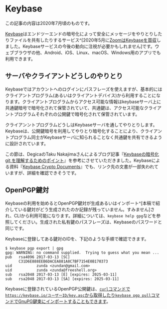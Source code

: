 # Keybase
この記事の内容は2020年7月頃のものです。

[Keybase](https://keybase.io/)はエンドツーエンドの暗号化によって安全にメッセージをやりとりしたりファイルを共有したりするサービス^[2020年5月に[ZoomはKeybaseを買収](https://keybase.io/blog/keybase-joins-zoom)しました。Keybaseサービスの今後の動向に注視が必要かもしれません]です。ウェブブラウザの他、Android、iOS、Linux、macOS、Windows用のアプリでも利用できます。

## サーバやクライアントどうしのやりとり
Keybaseではアカウントへのログインにパスフレーズを使えますが、基本的にはクライアントプログラム(あるいはクライアントデバイス)から利用することになります。クライアントプログラムからアクセス可能な情報はkeybaseサーバ上に共通鍵暗号で暗号化されて保管されていて、共通鍵は、アクセス可能なクライアントプログラムそれぞれの公開鍵で暗号化されて保管されています。

クライアンントプログラムどうしはKeybaseサーバを通してやりとりします。Keybaseは、公開鍵暗号を利用してやりとり暗号化することにより、クライアントプログラム同士がKeybaseサーバに知られることなく共通鍵を共有できるように設計されています。

この節は、DegicaのTaku Nakajimaさんによるブログ記事『[Keybaseの暗号化 git を理解するためのポイント](https://tech.degica.com/ja/2017/10/06/keybase-git/)』を参考にさせていただきました。Keybaseによる資料『[Keybase Crypto Documents](https://book.keybase.io/docs/crypto)』でも、リンク先の文書が一部失われていますが、詳細を確認できそうです。

## OpenPGP鍵対
Keybaseの利用を始めるとOpenPGP鍵対が生成あるいはインポート^[本稿で紹介している鍵対がどう生成されたのか記録が残っていません。すみません]され、CLIから利用可能になります。詳細については、`keybase help gpg`などを参照してください。生成された私有鍵のパスフレーズは、Keybaseのパスワードと同じです。

Keybaseに登録してある鍵対のIDを、下記のような手順で確認できます。

```
$ keybase pgp export | gpg
gpg: WARNING: no command supplied.  Trying to guess what you mean ...
pub   rsa4096 2017-03-13 [SC]
      C31D6E888EEB6DACEA881A8C7BF7154E0B170373
uid           zunda <zundan@gmail.com>
uid           zunda <zunda@freeshell.org>
sub   rsa2048 2017-03-13 [E] [expires: 2025-03-11]
sub   rsa2048 2017-03-13 [SA] [expires: 2025-03-11]
```

Keybaseに登録されているOpenPGP公開鍵は、[`curl`コマンドで`https://keybase.io/ユーザーID/key.asc`から取得したり`keybase pgp pull`コマンドでGnuPG鍵束にインポートすることもできます](https://keybase.io/encrypt)。

